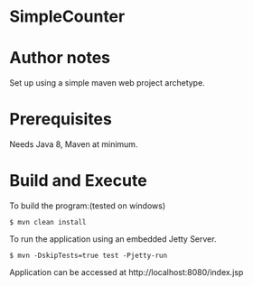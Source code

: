 # SimpleCounter

# Author notes
Set up using a simple maven web project archetype.

# Prerequisites

Needs Java 8, Maven at minimum.

# Build and Execute

To build the program:(tested on windows)
```
$ mvn clean install
```
To run the application using an embedded Jetty Server.
```
$ mvn -DskipTests=true test -Pjetty-run
```
Application can be accessed at http://localhost:8080/index.jsp
